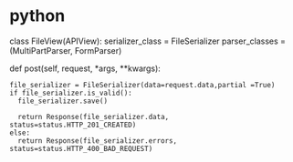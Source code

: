 # python
class FileView(APIView):
  serializer_class = FileSerializer
  parser_classes = (MultiPartParser, FormParser)

  def post(self, request, *args, **kwargs):

    file_serializer = FileSerializer(data=request.data,partial =True)
    if file_serializer.is_valid():
      file_serializer.save()
      
      return Response(file_serializer.data, status=status.HTTP_201_CREATED)
    else:
      return Response(file_serializer.errors, status=status.HTTP_400_BAD_REQUEST)

